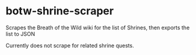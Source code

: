 # botw-shrine-scraper
Scrapes the Breath of the Wild wiki for the list of Shrines, then exports the list to JSON


Currently does not scrape for related shrine quests.
